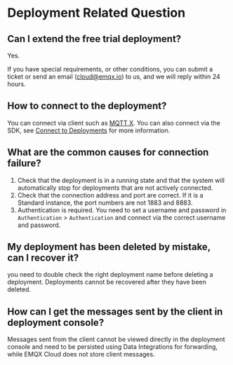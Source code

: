 # Deployment Related Question

## Can I extend the free trial deployment?
Yes.

If you have special requirements, or other conditions, you can submit a ticket or send an email (cloud@emqx.io) to us, and we will reply within 24 hours.


## How to connect to the deployment?
You can connect via client such as [MQTT X](https://mqttx.app). You can also connect via the SDK, see [Connect to Deployments](../connect_to_deployments/overview.md) for more information.

## What are the common causes for connection failure?
1. Check that the deployment is in a running state and that the system will automatically stop for deployments that are not actively connected.
2. Check that the connection address and port are correct. If it is a Standard instance, the port numbers are not 1883 and 8883.
3. Authentication is required. You need to set a username and password in `Authentication` > `Authentication` and connect via the correct username and password.


## My deployment has been deleted by mistake, can I recover it?
you need to double check the right deployment name before deleting a deployment. Deployments cannot be recovered after they have been deleted.

## How can I get the messages sent by the client in deployment console?
Messages sent from the client cannot be viewed directly in the deployment console and need to be persisted using Data Integrations for forwarding, while EMQX Cloud does not store client messages.
